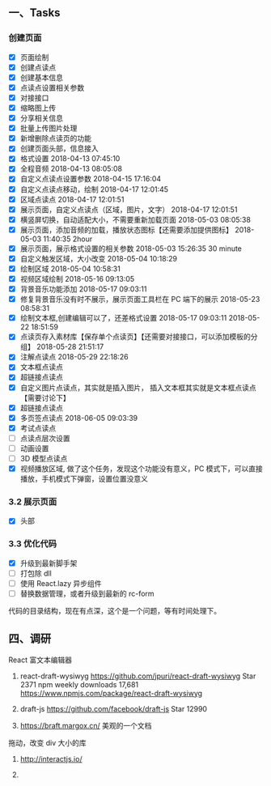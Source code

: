 ## 一、Tasks

### 创建页面

- [x] 页面绘制
- [x] 创建点读点
- [x] 创建基本信息
- [x] 点读点设置相关参数
- [x] 对接接口
- [x] 缩略图上传
- [x] 分享相关信息
- [x] 批量上传图片处理
- [x] 新增删除点读页的功能
- [x] 创建页面头部，信息接入
- [x] 格式设置 2018-04-13 07:45:10
- [x] 全程音频 2018-04-13 08:05:08
- [x] 自定义点读点设置参数 2018-04-15 17:16:04
- [x] 自定义点读点移动，绘制 2018-04-17 12:01:45
- [x] 区域点读点 2018-04-17 12:01:51
- [x] 展示页面，自定义点读点（区域，图片，文字） 2018-04-17 12:01:51
- [x] 横竖屏切换，自动适配大小，不需要重新加载页面 2018-05-03 08:05:38
- [x] 展示页面，添加音频的加载，播放状态图标【还需要添加提供图标】 2018-05-03 11:40:35 2hour
- [x] 展示页面，展示格式设置的相关参数 2018-05-03 15:26:35 30 minute
- [x] 自定义触发区域，大小改变 2018-05-04 10:18:29
- [x] 绘制区域 2018-05-04 10:58:31
- [x] 视频区域绘制 2018-05-16 09:13:05
- [x] 背景音乐功能添加 2018-05-17 09:03:11
- [x] 修复背景音乐没有时不展示，展示页面工具栏在 PC 端下的展示 2018-05-23 08:58:31
- [x] 绘制文本框,创建编辑可以了，还差格式设置 2018-05-17 09:03:11 2018-05-22 18:51:59
- [x] 点读页存入素材库【保存单个点读页】【还需要对接接口，可以添加模板的分组】 2018-05-28 21:51:17
- [x] 注解点读点 2018-05-29 22:18:26
- [x] 文本框点读点
- [x] 超链接点读点
- [x] 自定义图片点读点，其实就是插入图片， 插入文本框其实就是文本框点读点【需要讨论下】
- [x] 超链接点读点
- [x] 多页签点读点 2018-06-05 09:03:39
- [x] 考试点读点
- [ ] 点读点层次设置
- [ ] 动画设置
- [ ] 3D 模型点读点
- [x] 视频播放区域, 做了这个任务，发现这个功能没有意义，PC 模式下，可以直接播放，手机模式下弹窗，设置位置没意义

### 3.2 展示页面

- [x] 头部

### 3.3 优化代码

- [x] 升级到最新脚手架
- [ ] 打包除 dll
- [ ] 使用 React.lazy 异步组件
- [ ] 替换数据管理，或者升级到最新的 rc-form

代码的目录结构，现在有点深，这个是一个问题，等有时间处理下。

## 四、调研

React 富文本编辑器

1.  react-draft-wysiwyg
    https://github.com/jpuri/react-draft-wysiwyg
    Star 2371
    npm weekly downloads 17,681
    https://www.npmjs.com/package/react-draft-wysiwyg

2.  draft-js
    https://github.com/facebook/draft-js
    Star 12990

3.  https://braft.margox.cn/
    美观的一个文档

拖动，改变 div 大小的库

1. http://interactjs.io/

2)
